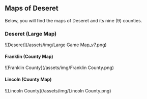 ## Maps of Deseret
Below, you will find the maps of Deseret and its nine (9) counties. 

### Deseret (Large Map)
![Deseret](/assets/img/Large Game Map_v7.png)

#### Franklin (County Map)
![Franklin County](/assets/img/Franklin County.png)

#### Lincoln (County Map)
![Lincoln County](/assets/img/Lincoln County.png)
